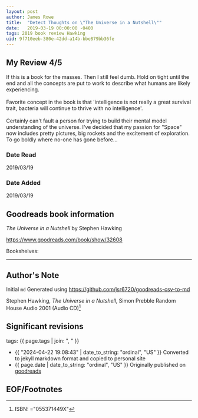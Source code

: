 ```yaml
---
layout: post
author: James Rowe
title:  "Detect Thoughts on \"The Universe in a Nutshell\""
date:   2019-03-19 00:00:00 -0400
tags: 2019 book review Hawking 
uid: 9f710eeb-380e-42dd-a14b-bbe879bb36fe
---
```




## My Review 4/5

If this is a book for the masses. Then I still feel dumb. Hold on tight until the end and all the concepts are put to work to describe what humans are likely experiencing.<br/><br/>Favorite concept in the book is that 'intelligence is not really a great survival trait, bacteria will continue to thrive with no intelligence'.<br/><br/>Certainly can't fault a person for trying to build their mental model understanding of the universe. I've decided that my passion for "Space" now includes pretty pictures, big rockets and the excitement of exploration. To go boldly where no-one has gone before...

### Date Read
2019/03/19

### Date Added
2019/03/19

## Goodreads book information

*The Universe in a Nutshell* by Stephen Hawking

https://www.goodreads.com/book/show/32608

Bookshelves: 

---

## Author's Note

Initial `md` Generated using https://github.com/jsr6720/goodreads-csv-to-md

Stephen Hawking, *The Universe in a Nutshell*, Simon Prebble Random House Audio 2001 (Audio CD)[^1]

## Significant revisions

tags: {{ page.tags | join: ", " }} <!-- todo move this somewhere -->

- {{ "2024-04-22 19:08:43" | date_to_string: "ordinal", "US" }} Converted to jekyll markdown format and copied to personal site
- {{ page.date | date_to_string: "ordinal", "US" }} Originally published on [goodreads](https://www.goodreads.com)

## EOF/Footnotes

[^1]: ISBN: ="055371449X"
